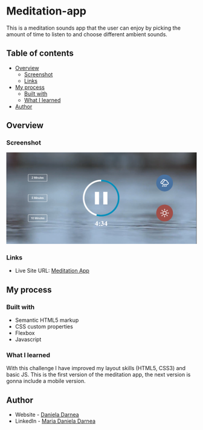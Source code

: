 # Meditation-app

This is a meditation sounds app that the user can enjoy by picking the amount of time to listen to and choose different ambient sounds.

## Table of contents

- [Overview](#overview)
  - [Screenshot](#screenshot)
  - [Links](#links)
- [My process](#my-process)
  - [Built with](#built-with)
  - [What I learned](#what-i-learned)
- [Author](#author)

## Overview

### Screenshot

![](./images/meditationApp.PNG)

### Links

- Live Site URL: [Meditation App](https://mdanieladla.github.io/meditation-app/)

## My process

### Built with

- Semantic HTML5 markup
- CSS custom properties
- Flexbox
- Javascript

### What I learned

With this challenge I have improved my layout skills (HTML5, CSS3) and basic JS.
This is the first version of the meditation app, the next version is gonna include a mobile version.

## Author

- Website - [Daniela Darnea](https://mdanieladla.github.io/portfolio/)
- LinkedIn - [Maria Daniela Darnea](https://www.linkedin.com/in/mdanielad/)
